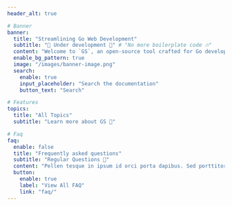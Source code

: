 ```yaml
---
header_alt: true

# Banner
banner:
  title: "Streamlining Go Web Development"
  subtitle: "🚧 Under development 🚧" # "No more boilerplate code 🔥"
  content: "Welcome to `GS`, an open-source tool crafted for Go developers. Our goal is simple: to streamline the development of Go web applications by automating boilerplate code generation. This project is not just a tool; it's a community effort to enhance the Go web development experience."
  enable_bg_pattern: true
  image: "/images/banner-image.png"
  search:
    enable: true
    input_placeholder: "Search the documentation"
    button_text: "Search"

# Features
topics:
  title: "All Topics"
  subtitle: "Learn more about GS 📘"

# Faq
faq:
  enable: false
  title: "Frequently asked questions"
  subtitle: "Regular Questions 📣"
  content: "Pellen tesque in ipsum id orci porta dapibus. Sed porttitor lectus nibh. Vivamus accumsan tincidunt. Vestibulum ac diam sit amet quam vehicula elementum sed suscipit tortor eget"
  button:
    enable: true
    label: "View All FAQ"
    link: "faq/"
---
```

